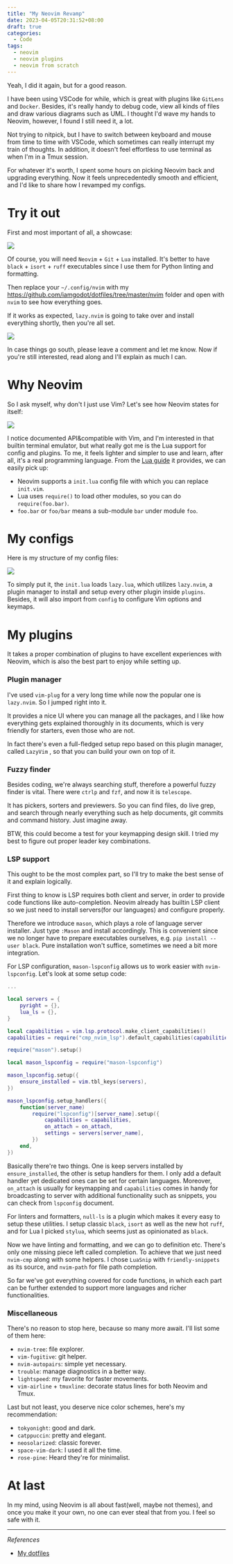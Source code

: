 ```yaml
---
title: "My Neovim Revamp"
date: 2023-04-05T20:31:52+08:00
draft: true
categories:
  - Code
tags:
  - neovim
  - neovim plugins
  - neovim from scratch
---
```


Yeah, I did it again, but for a good reason.

I have been using VSCode for while, which is great with plugins like `GitLens` and `Docker`. Besides, it's really handy to debug code, view all kinds of files and draw various diagrams such as UML. I thought I'd wave my hands to Neovim, however, I found I still need it, a lot.

Not trying to nitpick, but I have to switch between keyboard and mouse from time to time with VSCode, which sometimes can really interrupt my train of thoughts. In addition, it doesn't feel effortless to use terminal as when I'm in a Tmux session.

For whatever it's worth, I spent some hours on picking Neovim back and upgrading everything. Now it feels unprecedentedly smooth and efficient, and I'd like to share how I revamped my configs.

# Try it out

First and most important of all, a showcase:

![](https://static.iamgodot.com/content/images/202304071349531.png)

Of course, you will need `Neovim` + `Git` + `Lua` installed. It's better to have `black` + `isort` + `ruff` executables since I use them for Python linting and formatting.

Then replace your `~/.config/nvim` with my https://github.com/iamgodot/dotfiles/tree/master/nvim folder and open with `nvim` to see how everything goes.

If it works as expected, `lazy.nvim` is going to take over and install everything shortly, then you're all set.

![](https://static.iamgodot.com/content/images/202304061355014.png)

In case things go south, please leave a comment and let me know. Now if you're still interested, read along and I'll explain as much I can.

# Why Neovim

So I ask myself, why don't I just use Vim? Let's see how Neovim states for itself:

![](https://static.iamgodot.com/content/images/202304061324529.png)

I notice documented API&compatible with Vim, and I'm interested in that builtin terminal emulator, but what really got me is the Lua support for config and plugins. To me, it feels lighter and simpler to use and learn, after all, it's a real programming language. From the [Lua guide](https://neovim.io/doc/user/lua-guide.html) it provides, we can easily pick up:

- Neovim supports a `init.lua` config file with which you can replace `init.vim`.
- Lua uses `require()` to load other modules, so you can do `require(foo.bar)`.
- `foo.bar` or `foo/bar` means a sub-module `bar` under module `foo`.

# My configs

Here is my structure of my config files:

![](https://static.iamgodot.com/content/images/202304061307275.png)

To simply put it, the `init.lua` loads `lazy.lua`, which utilizes `lazy.nvim`, a plugin manager to install and setup every other plugin inside `plugins`. Besides, it will also import from `config` to configure Vim options and keymaps.

# My plugins

It takes a proper combination of plugins to have excellent experiences with Neovim, which is also the best part to enjoy while setting up.

### Plugin manager

I've used `vim-plug` for a very long time while now the popular one is `lazy.nvim`. So I jumped right into it.

It provides a nice UI where you can manage all the packages, and I like how everything gets explained thoroughly in its documents, which is very friendly for starters, even those who are not.

In fact there's even a full-fledged setup repo based on this plugin manager, called `LazyVim` , so that you can build your own on top of it.

### Fuzzy finder

Besides coding, we're always searching stuff, therefore a powerful fuzzy finder is vital. There were `ctrlp` and `fzf`, and now it is `telescope`.

It has pickers, sorters and previewers. So you can find files, do live grep, and search through nearly everything such as help documents, git commits and command history. Just imagine away.

BTW, this could become a test for your keymapping design skill. I tried my best to figure out proper leader key combinations.

### LSP support

This ought to be the most complex part, so I'll try to make the best sense of it and explain logically.

First thing to know is LSP requires both client and server, in order to provide code functions like auto-completion. Neovim already has builtin LSP client so we just need to install servers(for our languages) and configure properly.

Therefore we introduce `mason`, which plays a role of language server installer. Just type `:Mason` and install accordingly. This is convenient since we no longer have to prepare executables ourselves, e.g. `pip install --user black`. Pure installation won't suffice, sometimes we need a bit more integration.

For LSP configuration, `mason-lspconfig` allows us to work easier with `nvim-lspconfig`. Let's look at some setup code:

```lua
...

local servers = {
    pyright = {},
    lua_ls = {},
}

local capabilities = vim.lsp.protocol.make_client_capabilities()
capabilities = require("cmp_nvim_lsp").default_capabilities(capabilities)

require("mason").setup()

local mason_lspconfig = require("mason-lspconfig")

mason_lspconfig.setup({
    ensure_installed = vim.tbl_keys(servers),
})

mason_lspconfig.setup_handlers({
    function(server_name)
        require("lspconfig")[server_name].setup({
            capabilities = capabilities,
            on_attach = on_attach,
            settings = servers[server_name],
        })
    end,
})
```

Basically there're two things. One is keep servers installed by `ensure_installed`, the other is setup handlers for them. I only add a default handler yet dedicated ones can be set for certain languages. Moreover, `on_attach` is usually for keymapping and `capabilities` comes in handy for broadcasting to server with additional functionality such as snippets, you can check from `lspconfig` document.

For linters and formatters, `null-ls` is a plugin which makes it every easy to setup these utilities. I setup classic `black`, `isort` as well as the new hot `ruff`, and for Lua I picked `stylua`, which seems just as opinionated as `black`.

Now we have linting and formatting, and we can go to definition etc. There's only one missing piece left called completion. To achieve that we just need `nvim-cmp` along with some helpers. I chose `LuaSnip` with `friendly-snippets` as its source, and `nvim-path` for file path completion.

So far we've got everything covered for code functions, in which each part can be further extended to support more languages and richer functionalities.

### Miscellaneous

There's no reason to stop here, because so many more await. I'll list some of them here:

- `nvim-tree`: file explorer.
- `vim-fugitive`: git helper.
- `nvim-autopairs`: simple yet necessary.
- `trouble`: manage diagnostics in a better way.
- `lightspeed`: my favorite for faster movements.
- `vim-airline` + `tmuxline`: decorate status lines for both Neovim and Tmux.

Last but not least, you deserve nice color schemes, here's my recommendation:

- `tokyonight`: good and dark.
- `catppuccin`: pretty and elegant.
- `neosolarized`: classic forever.
- `space-vim-dark`: I used it all the time.
- `rose-pine`: Heard they're for minimalist.

# At last

In my mind, using Neovim is all about fast(well, maybe not themes), and once you make it your own, no one can ever steal that from you. I feel so safe with it.

---

*References*

- [My dotfiles](https://github.com/iamgodot/dotfiles)

